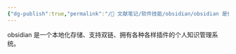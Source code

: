 ```yaml
---
{"dg-publish":true,"permalink":"/🌿 文献笔记/软件技能/obsidian/obsidian 是什么/","created":"2023/03/06 14:16:48","updated":"2023/03/07 13:10:32"}
---
```



obsidian 是一个本地化存储、支持双链、拥有各种各样插件的个人知识管理系统。

